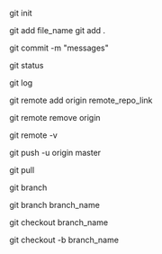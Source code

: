 <!-- git initialization -->
git init

<!-- add file to git -->
git add file_name
git add .

<!-- commit the changes -->
git commit -m "messages"

<!-- git status check -->
git status

git log

<!-- add remote repo to local repo -->
git remote add origin remote_repo_link

<!-- remove remote repo -->
git remote remove origin

git remote -v

<!-- first github push -->
git push -u origin master

<!-- get changes from github -->
git pull

<!-- check the existing branch -->
git branch

<!-- create new branch -->
git branch branch_name

<!-- switch the branch -->
git checkout branch_name

git checkout -b branch_name